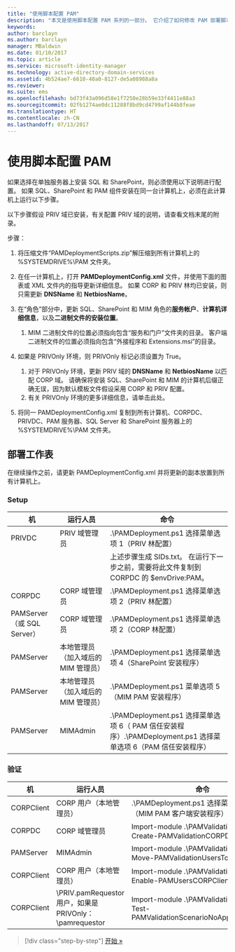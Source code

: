 ```yaml
---
title: "使用脚本配置 PAM"
description: "本文是使用脚本配置 PAM 系列的一部分。 它介绍了如何修改 PAM 部署脚本将使用 XML 文件。"
keywords: 
author: barclayn
ms.author: barclayn
manager: MBaldwin
ms.date: 01/10/2017
ms.topic: article
ms.service: microsoft-identity-manager
ms.technology: active-directory-domain-services
ms.assetid: 4b524ae7-6610-40a0-8127-de5a08988a8a
ms.reviewer: 
ms.suite: ems
ms.openlocfilehash: bd73f43a096d58e1f7250e28b59e33f4411e88a3
ms.sourcegitcommit: 02fb1274ae0dc11288f8bd9cd4799af144b8feae
ms.translationtype: HT
ms.contentlocale: zh-CN
ms.lasthandoff: 07/13/2017
---
```

# 使用脚本配置 PAM
<a id="configure-pam-using-scripts" class="xliff"></a>

如果选择在单独服务器上安装 SQL 和 SharePoint，则必须使用以下说明进行配置。 如果 SQL、SharePoint 和 PAM 组件安装在同一台计算机上，必须在此计算机上运行以下步骤。

以下步骤假设 PRIV 域已安装，有关配置 PRIV 域的说明，请查看文档末尾的附录。

步骤：

1. 将压缩文件“PAMDeploymentScripts.zip”解压缩到所有计算机上的 %SYSTEMDRIVE%\PAM 文件夹。
2. 在任一计算机上，打开 **PAMDeploymentConfig.xml** 文件，并使用下面的图表或 XML 文件内的指导更新详细信息。 如果 CORP 和 PRIV 林均已安装，则只需更新 **DNSName** 和 **NetbiosName**。
3. 在“角色”部分中，更新 SQL、SharePoint 和 MIM 角色的**服务帐户**、**计算机详细信息**，以及**二进制文件的安装位置**。
    1. MIM 二进制文件的位置必须指向包含“服务和门户”文件夹的目录。 客户端二进制文件的位置必须指向包含“外接程序和 Extensions.msi”的目录。

4. 如果是 PRIVOnly 环境，则 PRIVOnly 标记必须设置为 True。
    1. 对于 PRIVOnly 环境，更新 PRIV 域的 **DNSName** 和 **NetbiosName** 以匹配 CORP 域。 请确保将安装 SQL、SharePoint 和 MIM 的计算机后缀正确无误，因为默认模板文件假设采用 CORP 和 PRIV 配置。
    2. 有关 PRIVOnly 环境的更多详细信息，请单击此处。

5. 将同一 PAMDeploymentConfig.xml 复制到所有计算机、CORPDC、PRIVDC、PAM 服务器、SQL Server 和 SharePoint 服务器上的 %SYSTEMDRIVE%\PAM 文件夹。


## 部署工作表
<a id="deployment-worksheet" class="xliff"></a>

在继续操作之前，请更新 PAMDeploymentConfig.xml 并将更新的副本放置到所有计算机上。

### Setup
<a id="setup" class="xliff"></a>

|机   | 运行人员   |命令   |
|---|---|---|
|  PRIVDC |PRIV 域管理员   | .\PAMDeployment.ps1 选择菜单选项 1（PRIV 林配置）   |
|   |   |  上述步骤生成 SIDs.txt。 在运行下一步之前，需要将此文件复制到 CORPDC 的 $envDrive:PAM。 |
| CORPDC  |CORP 域管理员   | .\PAMDeployment.ps1 选择菜单选项 2（PRIV 林配置）   |
| PAMServer（或 SQL Server）   |CORP 域管理员   |  .\PAMDeployment.ps1 选择菜单选项 2（CORP 林配置）  |
|  PAMServer |  本地管理员（加入域后的 MIM 管理员） |  .\PAMDeployment.ps1 选择菜单选项 4（SharePoint 安装程序）  |
| PAMServer  | 本地管理员（加入域后的 MIM 管理员）  | .\PAMDeployment.ps1 菜单选项 5（MIM PAM 安装程序）   |
|  PAMServer |MIMAdmin   | .\PAMDeployment.ps1 选择菜单选项 6（ PAM 信任安装程序）.\PAMDeployment.ps1 选择菜单选项 6（PAM 信任安装程序） |

### 验证
<a id="validation" class="xliff"></a>

|  机 | 运行人员   | 命令   |
|---|---|---|
| CORPClient  | CORP 用户（本地管理员）  |   .\PAMDeployment.ps1 选择菜单选项 7（MIM PAM 客户端安装程序）  |
| CORPDC  | CORP 域管理员   | Import-module .\PAMValidation.psm1；Create-PAMValidationCORPDCConfig   |
| PAMServer   | MIMAdmin  | Import-module .\PAMValidation.psm1；Move-PAMValidationUsersToPAM  |
| CORPClient  | CORP 用户（本地管理员）   |   Import-module .\PAMValidation.psm1；Enable-PAMUsersCORPClientRemote |
|  CORPClient | <PRIV>\PRIV.pamRequestor 用户，如果是 PRIVOnly：<CORP>\pamrequestor   | Import-module .\PAMValidation.psm1；Test-PAMValidationScenarioNoApprovalRequest  |


>[!div class="step-by-step"]
[开始 »](sp1-step1-configuring-priv-domain.md)
